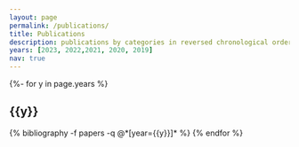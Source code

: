 ```yaml
---
layout: page
permalink: /publications/
title: Publications
description: publications by categories in reversed chronological order. generated by jekyll-scholar.
years: [2023, 2022,2021, 2020, 2019]
nav: true
---
```

<!-- _pages/publications.md -->
<div class="publications">

{%- for y in page.years %}
  <h2 class="year">{{y}}</h2>
  {% bibliography -f papers -q @*[year={{y}}]* %}
{% endfor %}

</div>
